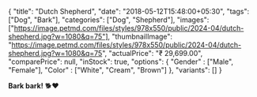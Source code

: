 {
    "title": "Dutch Shepherd",
    "date": "2018-05-12T15:48:00+05:30",
    "tags": ["Dog", "Bark"],
    "categories": ["Dog", "Shepherd"],
    "images": ["https://image.petmd.com/files/styles/978x550/public/2024-04/dutch-shepherd.jpg?w=1080&q=75"],
    "thumbnailImage": "https://image.petmd.com/files/styles/978x550/public/2024-04/dutch-shepherd.jpg?w=1080&q=75",
    "actualPrice": "₹ 29,699.00",
    "comparePrice": null,
    "inStock": true,
    "options": {
        "Gender" : ["Male", "Female"],
        "Color" : ["White", "Cream", "Brown"]
    },
    "variants": []
}

**Bark bark!** 🐕❤️